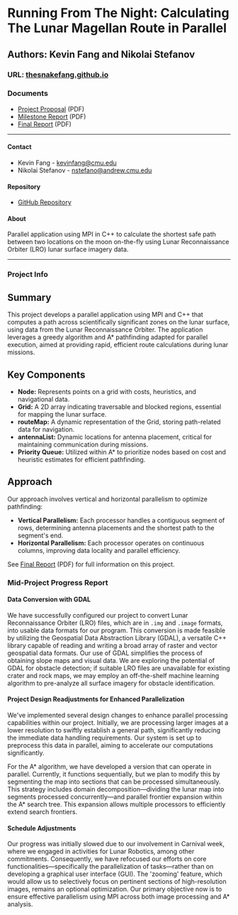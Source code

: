 # Running From The Night: Calculating The Lunar Magellan Route in Parallel

## Authors: Kevin Fang and Nikolai Stefanov

### URL: [thesnakefang.github.io](https://thesnakefang.github.io)

### Documents

- [Project Proposal](proposal.pdf) (PDF)
- [Milestone Report](milestone.pdf) (PDF)
- [Final Report](finalreport.pdf) (PDF)

---

#### Contact

- Kevin Fang - [kevinfang@cmu.edu](mailto:kevinfang@cmu.edu)
- Nikolai Stefanov - [nstefano@andrew.cmu.edu](mailto:nstefano@andrew.cmu.edu)

#### Repository

- [GitHub Repository](https://github.com/TheSnakeFang/thesnakefang.github.io)

#### About

Parallel application using MPI in C++ to calculate the shortest safe path between two locations on the moon on-the-fly using Lunar Reconnaissance Orbiter (LRO) lunar surface imagery data.

---

### Project Info

## Summary
This project develops a parallel application using MPI and C++ that computes a path across scientifically significant zones on the lunar surface, using data from the Lunar Reconnaissance Orbiter. The application leverages a greedy algorithm and A* pathfinding adapted for parallel execution, aimed at providing rapid, efficient route calculations during lunar missions.

## Key Components
- **Node:** Represents points on a grid with costs, heuristics, and navigational data.
- **Grid:** A 2D array indicating traversable and blocked regions, essential for mapping the lunar surface.
- **routeMap:** A dynamic representation of the Grid, storing path-related data for navigation.
- **antennaList:** Dynamic locations for antenna placement, critical for maintaining communication during missions.
- **Priority Queue:** Utilized within A* to prioritize nodes based on cost and heuristic estimates for efficient pathfinding.

## Approach
Our approach involves vertical and horizontal parallelism to optimize pathfinding:
- **Vertical Parallelism:** Each processor handles a contiguous segment of rows, determining antenna placements and the shortest path to the segment's end.
- **Horizontal Parallelism:** Each processor operates on continuous columns, improving data locality and parallel efficiency.

See [Final Report](finalreport.pdf) (PDF) for full information on this project.

### Mid-Project Progress Report

#### Data Conversion with GDAL
We have successfully configured our project to convert Lunar Reconnaissance Orbiter (LRO) files, which are in `.img` and `.image` formats, into usable data formats for our program. This conversion is made feasible by utilizing the Geospatial Data Abstraction Library (GDAL), a versatile C++ library capable of reading and writing a broad array of raster and vector geospatial data formats. Our use of GDAL simplifies the process of obtaining slope maps and visual data. We are exploring the potential of GDAL for obstacle detection; if suitable LRO files are unavailable for existing crater and rock maps, we may employ an off-the-shelf machine learning algorithm to pre-analyze all surface imagery for obstacle identification.

#### Project Design Readjustments for Enhanced Parallelization
We've implemented several design changes to enhance parallel processing capabilities within our project. Initially, we are processing larger images at a lower resolution to swiftly establish a general path, significantly reducing the immediate data handling requirements. Our system is set up to preprocess this data in parallel, aiming to accelerate our computations significantly.

For the A* algorithm, we have developed a version that can operate in parallel. Currently, it functions sequentially, but we plan to modify this by segmenting the map into sections that can be processed simultaneously. This strategy includes domain decomposition—dividing the lunar map into segments processed concurrently—and parallel frontier expansion within the A* search tree. This expansion allows multiple processors to efficiently extend search frontiers.

#### Schedule Adjustments
Our progress was initially slowed due to our involvement in Carnival week, where we engaged in activities for Lunar Robotics, among other commitments. Consequently, we have refocused our efforts on core functionalities—specifically the parallelization of tasks—rather than on developing a graphical user interface (GUI). The 'zooming' feature, which would allow us to selectively focus on pertinent sections of high-resolution images, remains an optional optimization. Our primary objective now is to ensure effective parallelism using MPI across both image processing and A* analysis.
